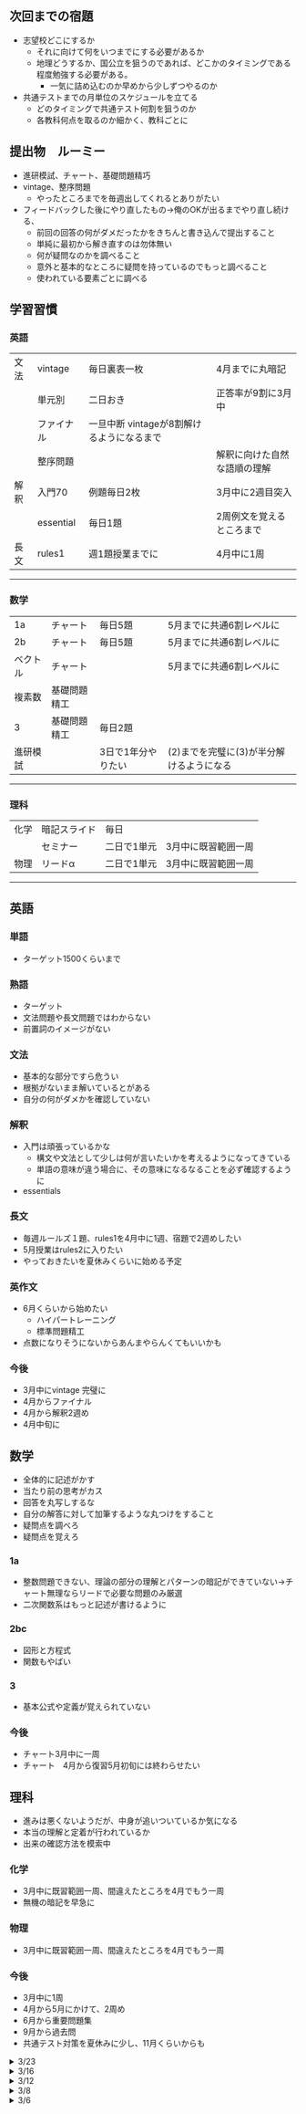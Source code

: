 ## 次回までの宿題
- 志望校どこにするか
  - それに向けて何をいつまでにする必要があるか
  - 地理どうするか、国公立を狙うのであれば、どこかのタイミングである程度勉強する必要がある。
    - 一気に詰め込むのか早めから少しずつやるのか
- 共通テストまでの月単位のスケジュールを立てる
  - どのタイミングで共通テスト何割を狙うのか
  - 各教科何点を取るのか細かく、教科ごとに

## 提出物　ルーミー
- 進研模試、チャート、基礎問題精巧
- vintage、整序問題
  - やったところまでを毎週出してくれるとありがたい
- フィードバックした後にやり直したもの->俺のOKが出るまでやり直し続ける、
  - 前回の回答の何がダメだったかをきちんと書き込んで提出すること
  - 単純に最初から解き直すのは勿体無い
  - 何が疑問なのかを調べること
  - 意外と基本的なところに疑問を持っているのでもっと調べること
  - 使われている要素ごとに調べる

## 学習習慣
### 英語
|      |            |                                           |                              |
| ---- | ---------- | ----------------------------------------- | ---------------------------- |
| 文法 | vintage    | 毎日裏表一枚                              | 4月までに丸暗記              |
|      | 単元別     | 二日おき                                  | 正答率が9割に3月中           |
|      | ファイナル | 一旦中断 vintageが8割解けるようになるまで |                              |
|      | 整序問題   |                                           | 解釈に向けた自然な語順の理解 |
| 解釈 | 入門70     | 例題毎日2枚                               | 3月中に2週目突入             |
|      | essential  | 毎日1題                                   | 2周例文を覚えるところまで    |
| 長文 | rules1     | 週1題授業までに                           | 4月中に1周                   |
----
### 数学
|          |              |                    |                                          |
| -------- | ------------ | ------------------ | ---------------------------------------- |
| 1a       | チャート     | 毎日5題            | 5月までに共通6割レベルに                 |
| 2b       | チャート     | 毎日5題            | 5月までに共通6割レベルに                 |
| ベクトル | チャート     |                    | 5月までに共通6割レベルに                 |
| 複素数   | 基礎問題精工 |                    |                                          |
| 3        | 基礎問題精工 | 毎日2題            |                                          |
| 進研模試 |              | 3日で1年分やりたい | (2)までを完璧に(3)が半分解けるようになる |
----
### 理科
|      |              |             |                     |
| ---- | ------------ | ----------- | ------------------- |
| 化学 | 暗記スライド | 毎日        |                     |
|      | セミナー     | 二日で1単元 | 3月中に既習範囲一周 |
| 物理 | リードα      | 二日で1単元 | 3月中に既習範囲一周 |
----
## 英語
### 単語
- ターゲット1500くらいまで
### 熟語
- ターゲット
- 文法問題や長文問題ではわからない
- 前置詞のイメージがない
### 文法
- 基本的な部分ですら危うい
- 根拠がないまま解いているとがある
- 自分の何がダメかを確認していない
### 解釈
- 入門は頑張っているかな
  - 構文や文法として少しは何が言いたいかを考えるようになってきている
  - 単語の意味が違う場合に、その意味になるなることを必ず確認するように
- essentials
### 長文
- 毎週ルールズ１題、rules1を4月中に1週、宿題で2週めしたい
- 5月授業はrules2に入りたい
- やっておきたいを夏休みくらいに始める予定
### 英作文
- 6月くらいから始めたい
  - ハイパートレーニング
  - 標準問題精工
- 点数になりそうにないからあんまやらんくてもいいかも


### 今後
- 3月中にvintage 完璧に
- 4月からファイナル
- 4月から解釈2週め
- 4月中旬に


## 数学
- 全体的に記述がかす
- 当たり前の思考がカス
- 回答を丸写しするな
- 自分の解答に対して加筆するような丸つけをすること
- 疑問点を調べろ
- 疑問点を覚えろ
### 1a
- 整数問題できない、理論の部分の理解とパターンの暗記ができていない->チャート無理ならリードで必要な問題のみ厳選
- 二次関数系はもっと記述が書けるように
### 2bc
- 図形と方程式
- 関数もやばい
### 3
- 基本公式や定義が覚えられていない

### 今後
- チャート3月中に一周
- チャート　4月から復習5月初旬には終わらせたい

## 理科
- 進みは悪くないようだが、中身が追いついているか気になる
- 本当の理解と定着が行われているか
- 出来の確認方法を模索中
### 化学
- 3月中に既習範囲一周、間違えたところを4月でもう一周
- 無機の暗記を早急に
### 物理
- 3月中に既習範囲一周、間違えたところを4月でもう一周
### 今後
- 3月中に1周
- 4月から5月にかけて、2周め
- 6月から重要問題集
- 9月から過去問
- 共通テスト対策を夏休みに少し、11月くらいからも

<!-- 

<details><summary>/</summary>

- 英語
- 数学
- 理科

</details>

 -->

 <details><summary>3/23</summary>

- 英語
  - 結構できるようになっているが、根拠が弱い時がある
- 数学
  - 答えがあっているが、遠回りの方法で解いてるのが気なる
  - 図形方程式と数列がやばい
  - 記述に書く必要のない、中学生の時の性質などが思いつけていない、理解できていない
- 理科
  - 黒歴史ノートやるか
  - どこまで順調か、中身が伴っているかが気になる
- その他
  - 森永
  - 松岡
  - 志望校
    - 無理だと思うものを志望校にするのはよくない
    - ちゃんとやればいけるラインを考える
    - チーフとして下げるのを問題だと言っているのではない
    - 阪大は高すぎる現実味がない
    - チーフに落とすなって言われているから考えないようにしている。->よくない
<!-- 
村田いおり
現状で医学・看護で絞りたいところ。阪大は現実的に考えて高すぎてモチベーションになっておらず、とりあえず勉強してるって感じ。
チーフに阪大から下げるなって言われてるから現実的にどこを狙うかなどを考えないようにしている。チーフが下げるなって言ってる理由は学習を維持する必要がないところまで志望校を下げるのを避けるためやから、絶対に下げるなってゆうことではないよって伝えました。
どこが現実的に自分が狙える範囲なのかを考えるように指示しました。志望校をもとに何を勉強する必要があるかだったり、何が足りないかを考えるようにならんといけんよって言いました。
 -->

</details>

<details><summary>3/16</summary>

- 睡眠優先
- 睡眠は何よりも大事、それのせいで終わらないのなら仕方ない部分があるが、遅れているので効率よくやる必要がある
- 無駄な部分がないか常に考えること
- 森永くんどうするか、
- 俺が英数やるとしても、土曜に合わせて3時間くらいかな

- 英語
  - essential
    - 一度聞いて
    - 頭の中で構文が整理できるようになる
    - 思いつかないのは何度も再生
    - 英文を見ずに理解できるようにする
- 数学
  - 数2bが3月中に終わらない、1週間後ろ倒しでできるだけ終わらせるように
  - 復習優先
  - 記述をもっと丁寧に、特に証明問題
  - 円の接線や交点の数は基本的に点と直線で解いてほしい
- 理科
  - 順調、
  - 終わったら2週め


</details> 

<details><summary>3/12</summary>

- 進研、チャート全体的にできるようになっている、スタート段階に立った
- 進研模試
  - 遠回りの回答が多い、特に図形
    - 円と直線
  - シグマの複雑な計算ができない
- 森永くん厳しいかな
  - あれだけ言ったから変わったね
- 考えの整理ができるようになってきたかな
- 上からの上書きはやめよう
- 途中やめになっている問題は気になる。
- 記述の問題で大きく丸つけてるけど確認した結果だよね？
- essential
- 速読英熟語
- キーワード読解
- 数学定理　一回アルファベット
- 解釈で、自分の書いた意味と回答の意味が違う場合にその意味になるかを考えること
- 英文法　全文見てから回答しろよ

</details>

<details><summary>3/8</summary>

- 英語
  - essential終わり次第音声で聞いて理解できるようにする
- 数学
  - 定義の理解が甘い
  - 情報がすらすら出てこない

</details>

<details><summary>3/6</summary>

- 春季講習どうするか->英語はできる限りやる
- 毎日勉強時間7時間
  - 通学2時間から3時間
  - 物理1時間
  - チャート40分
- ターゲットは一旦なしでもいいかも
- essentialの音声か
- 英語
  - vintageもう一周かな->6月、終わったら英作
  - 自分の評価はどう？
  - 単元別の文法はどうするか->後半もう一周
  - 長文を増やしてもいいかも？->俺がきつい今週増やしてみて様子見る
  - リスニングどうするか
- 数学
  - 数学の問題で最後までの方針を確定せずに計算やっているところがある
  - mod
- 理科
  - 無機向きおぼえてる？

</details>